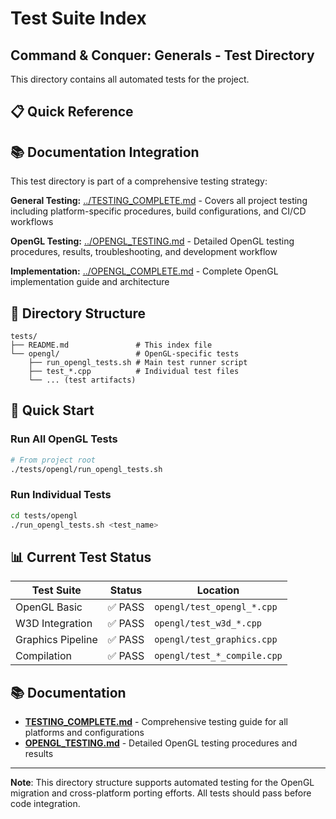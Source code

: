 # Test Suite Index
## Command & Conquer: Generals - Test Directory

This directory contains all automated tests for the project.

## 📋 Quick Reference

## 📚 Documentation Integration

This test directory is part of a comprehensive testing strategy:

**General Testing:** [../TESTING_COMPLETE.md](../TESTING.md) - Covers all project testing including platform-specific procedures, build configurations, and CI/CD workflows

**OpenGL Testing:** [../OPENGL_TESTING.md](../OPENGL_TESTING.md) - Detailed OpenGL testing procedures, results, troubleshooting, and development workflow

**Implementation:** [../OPENGL_COMPLETE.md](../OPENGL_SUMMARY.md) - Complete OpenGL implementation guide and architecture

## 📁 Directory Structure

```
tests/
├── README.md               # This index file
└── opengl/                 # OpenGL-specific tests
    ├── run_opengl_tests.sh # Main test runner script
    ├── test_*.cpp          # Individual test files
    └── ... (test artifacts)
```

## 🚀 Quick Start

### Run All OpenGL Tests
```bash
# From project root
./tests/opengl/run_opengl_tests.sh
```

### Run Individual Tests
```bash
cd tests/opengl
./run_opengl_tests.sh <test_name>
```

## 📊 Current Test Status

| Test Suite | Status | Location |
|------------|--------|----------|
| OpenGL Basic | ✅ PASS | `opengl/test_opengl_*.cpp` |
| W3D Integration | ✅ PASS | `opengl/test_w3d_*.cpp` |
| Graphics Pipeline | ✅ PASS | `opengl/test_graphics.cpp` |
| Compilation | ✅ PASS | `opengl/test_*_compile.cpp` |

## 📚 Documentation

- **[TESTING_COMPLETE.md](../TESTING.md)** - Comprehensive testing guide for all platforms and configurations
- **[OPENGL_TESTING.md](../OPENGL_TESTING.md)** - Detailed OpenGL testing procedures and results

---

**Note**: This directory structure supports automated testing for the OpenGL migration and cross-platform porting efforts. All tests should pass before code integration.

